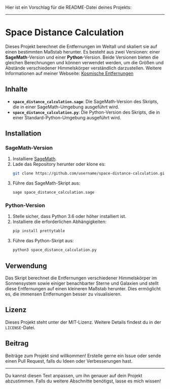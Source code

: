 Hier ist ein Vorschlag für die README-Datei deines Projekts:

---

# Space Distance Calculation

Dieses Projekt berechnet die Entfernungen im Weltall und skaliert sie auf einen bestimmten Maßstab herunter. Es besteht aus zwei Versionen: einer **SageMath**-Version und einer **Python**-Version. Beide Versionen bieten die gleichen Berechnungen und können verwendet werden, um die Größen und Abstände verschiedener Himmelskörper verständlich darzustellen.
Weitere Informationen auf meiner Webseite: [Kosmische Entfernungen](https://dr-liebau.de/kosmische-entfernungen/)


## Inhalte

- **`space_distance_calculation.sage`**: Die SageMath-Version des Skripts, die in einer SageMath-Umgebung ausgeführt wird.
- **`space_distance_calculation.py`**: Die Python-Version des Skripts, die in einer Standard-Python-Umgebung ausgeführt wird.

## Installation

### SageMath-Version

1. Installiere [SageMath](https://www.sagemath.org/).
2. Lade das Repository herunter oder klone es:
   ```bash
   git clone https://github.com/username/space-distance-calculation.git
   ```
3. Führe das SageMath-Skript aus:
   ```bash
   sage space_distance_calculation.sage
   ```

### Python-Version

1. Stelle sicher, dass Python 3.6 oder höher installiert ist.
2. Installiere die erforderlichen Abhängigkeiten:
   ```bash
   pip install prettytable
   ```
3. Führe das Python-Skript aus:
   ```bash
   python3 space_distance_calculation.py
   ```

## Verwendung

Das Skript berechnet die Entfernungen verschiedener Himmelskörper im Sonnensystem sowie einiger benachbarter Sterne und Galaxien und stellt diese Entfernungen auf einen kleineren Maßstab herunter. Dies ermöglicht es, die immensen Entfernungen besser zu visualisieren.


## Lizenz

Dieses Projekt steht unter der MIT-Lizenz. Weitere Details findest du in der `LICENSE`-Datei.

## Beitrag

Beiträge zum Projekt sind willkommen! Erstelle gerne ein Issue oder sende einen Pull Request, falls du Ideen oder Verbesserungen hast.

---

Du kannst diesen Text anpassen, um ihn genauer auf dein Projekt abzustimmen. Falls du weitere Abschnitte benötigst, lasse es mich wissen!
